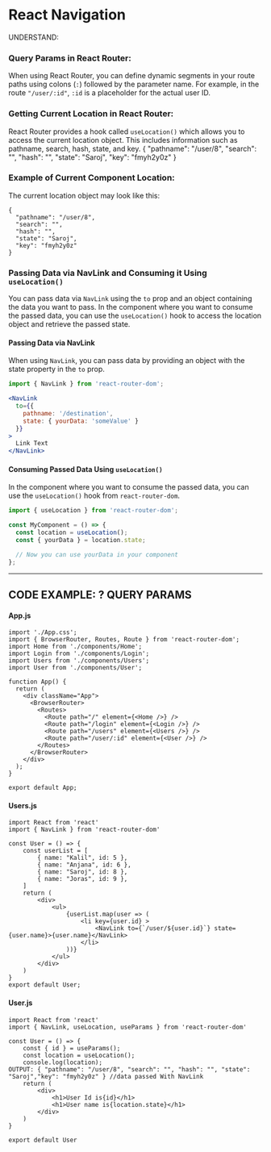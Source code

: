 # React Navigation
UNDERSTAND:
### Query Params in React Router:
When using React Router, you can define dynamic segments in your route paths using colons (`:`) followed by the parameter name. For example, in the route `"/user/:id"`, `:id` is a placeholder for the actual user ID.

### Getting Current Location in React Router:
React Router provides a hook called `useLocation()` which allows you to access the current location object. This includes information such as pathname, search, hash, state, and key.
{ "pathname": "/user/8", "search": "", "hash": "", "state": "Saroj", "key": "fmyh2y0z" }

### Example of Current Component Location:
The current location object may look like this:
```
{
  "pathname": "/user/8",
  "search": "",
  "hash": "",
  "state": "Saroj",
  "key": "fmyh2y0z"
}
```
### Passing Data via NavLink and Consuming it Using `useLocation()`

You can pass data via `NavLink` using the `to` prop and an object containing the data you want to pass. In the component where you want to consume the passed data, you can use the `useLocation()` hook to access the location object and retrieve the passed state.

#### Passing Data via NavLink

When using `NavLink`, you can pass data by providing an object with the state property in the `to` prop.

```jsx
import { NavLink } from 'react-router-dom';

<NavLink
  to={{
    pathname: '/destination',
    state: { yourData: 'someValue' }
  }}
>
  Link Text
</NavLink>
```
#### Consuming Passed Data Using `useLocation()`

In the component where you want to consume the passed data, you can use the `useLocation()` hook from `react-router-dom`.

```jsx
import { useLocation } from 'react-router-dom';

const MyComponent = () => {
  const location = useLocation();
  const { yourData } = location.state;

  // Now you can use yourData in your component
};
```
-----------------------------------------
CODE EXAMPLE: ? QUERY PARAMS
-----------------------------------------

#### App.js
```
import './App.css';
import { BrowserRouter, Routes, Route } from 'react-router-dom';
import Home from './components/Home';
import Login from './components/Login';
import Users from './components/Users';
import User from './components/User';

function App() {
  return (
    <div className="App">
      <BrowserRouter>
        <Routes>
          <Route path="/" element={<Home />} />
          <Route path="/login" element={<Login />} />
          <Route path="/users" element={<Users />} />
          <Route path="/user/:id" element={<User />} />
        </Routes>
      </BrowserRouter>
    </div>
  );
}

export default App;
```
#### Users.js
```
import React from 'react'
import { NavLink } from 'react-router-dom'

const User = () => {
    const userList = [
        { name: "Kalil", id: 5 },
        { name: "Anjana", id: 6 },
        { name: "Saroj", id: 8 },
        { name: "Joras", id: 9 },
    ]
    return (
        <div>
            <ul>
                {userList.map(user => (
                    <li key={user.id} >
                        <NavLink to={`/user/${user.id}`} state={user.name}>{user.name}</NavLink>
                    </li>
                ))}
            </ul>
        </div>
    )
}
export default User;
```
#### User.js
```
import React from 'react'
import { NavLink, useLocation, useParams } from 'react-router-dom'

const User = () => {
    const { id } = useParams();
    const location = useLocation();
    console.log(location);
OUTPUT: { "pathname": "/user/8", "search": "", "hash": "", "state": "Saroj","key": "fmyh2y0z" } //data passed With NavLink 
    return (
        <div>
            <h1>User Id is{id}</h1>
            <h1>User name is{location.state}</h1>
        </div>
    )
}

export default User
```
